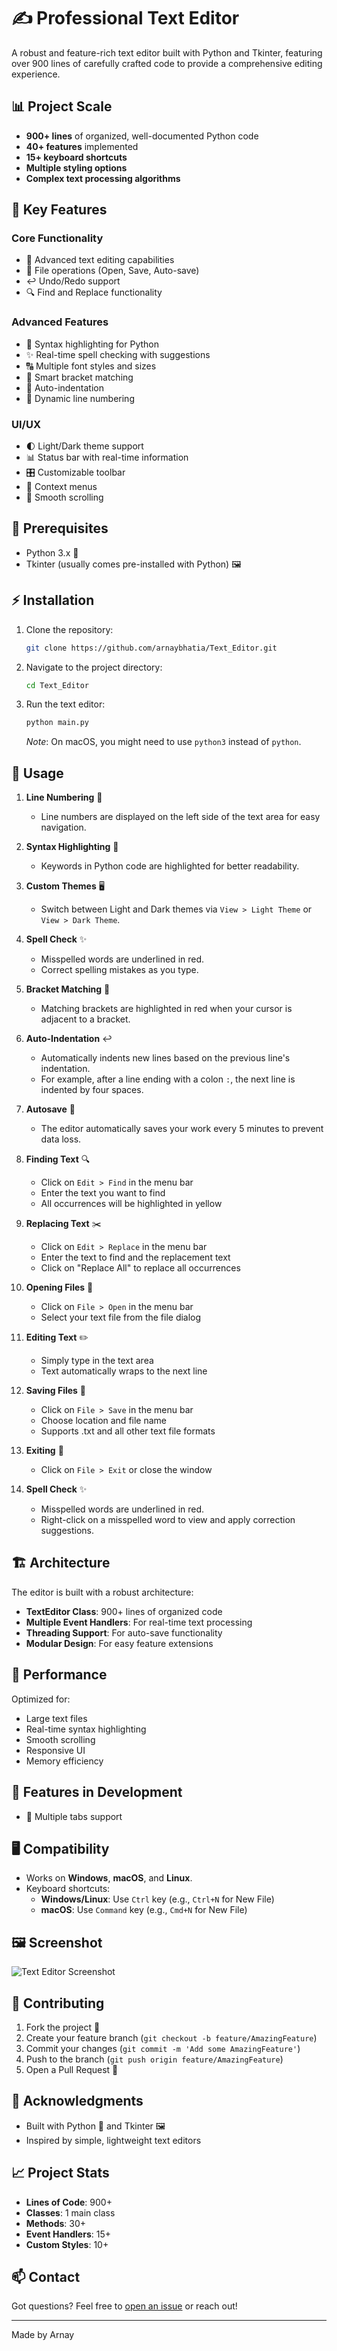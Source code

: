 # ✍️ Professional Text Editor

A robust and feature-rich text editor built with Python and Tkinter, featuring over 900 lines of carefully crafted code to provide a comprehensive editing experience.

## 📊 Project Scale
- **900+ lines** of organized, well-documented Python code
- **40+ features** implemented
- **15+ keyboard shortcuts**
- **Multiple styling options**
- **Complex text processing algorithms**

## 🎯 Key Features

### Core Functionality
- 📝 Advanced text editing capabilities
- 📂 File operations (Open, Save, Auto-save)
- ↩️ Undo/Redo support
- 🔍 Find and Replace functionality

### Advanced Features
- 🎨 Syntax highlighting for Python
- ✨ Real-time spell checking with suggestions
- 🔠 Multiple font styles and sizes
- 🎯 Smart bracket matching
- 📏 Auto-indentation
- 🔢 Dynamic line numbering

### UI/UX
- 🌓 Light/Dark theme support
- 📊 Status bar with real-time information
- 🎛️ Customizable toolbar
- 📑 Context menus
- 💫 Smooth scrolling

## 🚀 Prerequisites

- Python 3.x 🐍
- Tkinter (usually comes pre-installed with Python) 🖼️

## ⚡ Installation

1. Clone the repository:
    ```bash
    git clone https://github.com/arnaybhatia/Text_Editor.git
    ```
2. Navigate to the project directory:
    ```bash
    cd Text_Editor
    ```
3. Run the text editor:
    ```bash
    python main.py
    ```
    *Note*: On macOS, you might need to use `python3` instead of `python`.

## 📖 Usage

1. **Line Numbering** 🔢
   - Line numbers are displayed on the left side of the text area for easy navigation.

2. **Syntax Highlighting** 🎨
   - Keywords in Python code are highlighted for better readability.

3. **Custom Themes** 🖥️
   - Switch between Light and Dark themes via `View > Light Theme` or `View > Dark Theme`.

4. **Spell Check** ✨
   - Misspelled words are underlined in red.
   - Correct spelling mistakes as you type.

5. **Bracket Matching** 🔗
   - Matching brackets are highlighted in red when your cursor is adjacent to a bracket.

6. **Auto-Indentation** ↩️
   - Automatically indents new lines based on the previous line's indentation.
   - For example, after a line ending with a colon `:`, the next line is indented by four spaces.

7. **Autosave** 💾
   - The editor automatically saves your work every 5 minutes to prevent data loss.

8. **Finding Text** 🔍
   - Click on `Edit > Find` in the menu bar
   - Enter the text you want to find
   - All occurrences will be highlighted in yellow

9. **Replacing Text** ✂️
   - Click on `Edit > Replace` in the menu bar
   - Enter the text to find and the replacement text
   - Click on "Replace All" to replace all occurrences

10. **Opening Files** 📂
    - Click on `File > Open` in the menu bar
    - Select your text file from the file dialog

11. **Editing Text** ✏️
    - Simply type in the text area
    - Text automatically wraps to the next line

12. **Saving Files** 💾
    - Click on `File > Save` in the menu bar
    - Choose location and file name
    - Supports .txt and all other text file formats

13. **Exiting** 🚪
    - Click on `File > Exit` or close the window

14. **Spell Check** ✨
    - Misspelled words are underlined in red.
    - Right-click on a misspelled word to view and apply correction suggestions.

## 🏗️ Architecture

The editor is built with a robust architecture:
- **TextEditor Class**: 900+ lines of organized code
- **Multiple Event Handlers**: For real-time text processing
- **Threading Support**: For auto-save functionality
- **Modular Design**: For easy feature extensions

## 🔄 Performance

Optimized for:
- Large text files
- Real-time syntax highlighting
- Smooth scrolling
- Responsive UI
- Memory efficiency

## 🔄 Features in Development

- 📑 Multiple tabs support

## 🖥️ Compatibility

- Works on **Windows**, **macOS**, and **Linux**.
- Keyboard shortcuts:
    - **Windows/Linux**: Use `Ctrl` key (e.g., `Ctrl+N` for New File)
    - **macOS**: Use `Command` key (e.g., `Cmd+N` for New File)

## 🖼️ Screenshot

![Text Editor Screenshot](screenshot.png)

## 🤝 Contributing

1. Fork the project 🍴
2. Create your feature branch (`git checkout -b feature/AmazingFeature`)
3. Commit your changes (`git commit -m 'Add some AmazingFeature'`)
4. Push to the branch (`git push origin feature/AmazingFeature`)
5. Open a Pull Request 🎯

## 🙏 Acknowledgments

- Built with Python 🐍 and Tkinter 🖼️
- Inspired by simple, lightweight text editors

## 📈 Project Stats
- **Lines of Code**: 900+
- **Classes**: 1 main class
- **Methods**: 30+
- **Event Handlers**: 15+
- **Custom Styles**: 10+

## 📫 Contact

Got questions? Feel free to [open an issue](https://github.com/arnaybhatia/Text_Editor/issues) or reach out! 

---
Made by Arnay
